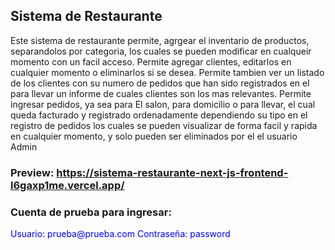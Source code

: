 ## Sistema de Restaurante

Este sistema de restaurante permite, agrgear el inventario de productos, separandolos por categoria, los cuales se pueden modificar en cualqueir momento con un facil acceso.
Permite agregar clientes, editarlos en cualquier momento o eliminarlos si se desea. Permite tambien ver un listado de los clientes con su numero de pedidos que han sido registrados en el para llevar un informe de cuales clientes son los mas relevantes.
Permite ingresar pedidos, ya sea para El salon, para domicilio o para llevar, el cual queda facturado y registrado ordenadamente dependiendo su tipo en el registro de pedidos los cuales se pueden visualizar de forma facil y rapida en cualquier momento, y solo pueden ser eliminados por el el usuario Admin

### Preview: https://sistema-restaurante-next-js-frontend-l6gaxp1me.vercel.app/
### Cuenta de prueba para ingresar: 
<span style="color: blue;">
    Usuario: prueba@prueba.com
    Contraseña: password
</span>